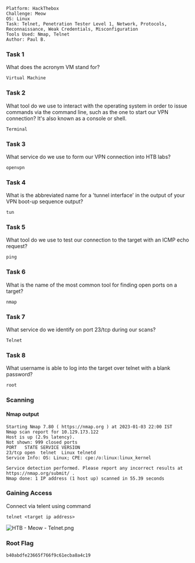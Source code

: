 ```
Platform: HackThebox
Challenge: Meow
OS: Linux
Task: Telnet, Penetration Tester Level 1, Network, Protocols, Reconnaissance, Weak Credentials, Misconfiguration
Tools Used: Nmap, Telnet
Author: Paul B.
```

### Task 1
What does the acronym VM stand for?
```
Virtual Machine
```
### Task 2
What tool do we use to interact with the operating system in order to issue commands via the command line, such as the one to start our VPN connection? It's also known as a console or shell.
```
Terminal
```
### Task 3
What service do we use to form our VPN connection into HTB labs?
```
openvpn
```
### Task 4
What is the abbreviated name for a 'tunnel interface' in the output of your VPN boot-up sequence output?
```
tun
```
### Task 5
What tool do we use to test our connection to the target with an ICMP echo request?
```
ping
```
### Task 6
What is the name of the most common tool for finding open ports on a target?
```
nmap
```
### Task 7
What service do we identify on port 23/tcp during our scans?
```
Telnet
```
### Task 8
What username is able to log into the target over telnet with a blank password?
```
root
```


### Scanning
#### Nmap output
```
Starting Nmap 7.80 ( https://nmap.org ) at 2023-01-03 22:00 IST
Nmap scan report for 10.129.173.122
Host is up (2.9s latency).
Not shown: 999 closed ports
PORT   STATE SERVICE VERSION
23/tcp open  telnet  Linux telnetd
Service Info: OS: Linux; CPE: cpe:/o:linux:linux_kernel

Service detection performed. Please report any incorrect results at https://nmap.org/submit/ .
Nmap done: 1 IP address (1 host up) scanned in 55.39 seconds
```

### Gaining Access
Connect via telent using command
```
telnet <target ip address>
```


![HTB - Meow - Telnet.png](:/b16d40c358b846a9b6133013c8216eaa)

### Root Flag
```
b40abdfe23665f766f9c61ecba8a4c19
```
